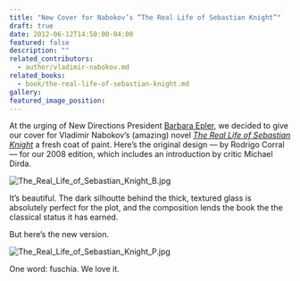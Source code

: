 ```yaml
---
title: "New Cover for Nabokov’s “The Real Life of Sebastian Knight”"
draft: true
date: 2012-06-12T14:50:00-04:00
featured: false
description: ""
related_contributors:
  - author/vladimir-nabokov.md
related_books:
  - book/the-real-life-of-sebastian-knight.md
gallery:
featured_image_position: 
---
```


At the urging of New Directions President [Barbara Epler](http://ndbooks.com/about/#barbara-epler), we decided to give our cover for Vladimir Nabokov’s (amazing) novel [_The Real Life of Sebastian Knight_](http://ndbooks.com/book/the-real-life-of-sebastian-knight) a fresh coat of paint. Here’s the original design — by Rodrigo Corral — for our 2008 edition, which includes an introduction by critic Michael Dirda.

![The_Real_Life_of_Sebastian_Knight_B.jpg](https://www.ndbooks.com/images/journal/The_Real_Life_of_Sebastian_Knight_B.jpg)

It’s beautiful. The dark silhoutte behind the thick, textured glass is absolutely perfect for the plot, and the composition lends the book the the classical status it has earned.

But here’s the new version.

![The_Real_Life_of_Sebastian_Knight_P.jpg](https://www.ndbooks.com/images/journal/The_Real_Life_of_Sebastian_Knight_P.jpg)

One word: fuschia. We love it. 

